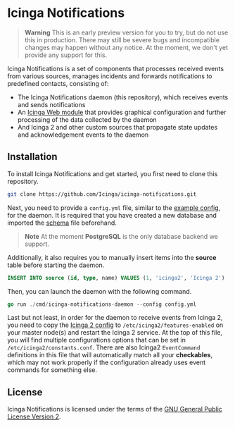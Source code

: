 # Icinga Notifications

> **Warning**
> This is an early preview version for you to try, but do not use this in production. There may still be severe bugs
> and incompatible changes may happen without any notice. At the moment, we don't yet provide any support for this.

Icinga Notifications is a set of components that processes received events from various sources, manages incidents and
forwards notifications to predefined contacts, consisting of:

* The Icinga Notifications daemon (this repository), which receives events and sends notifications
* An [Icinga Web module](https://github.com/Icinga/icinga-notifications-web) that provides graphical configuration and further processing of the data collected by the daemon
* And Icinga 2 and other custom sources that propagate state updates and acknowledgement events to the daemon

## Installation

To install Icinga Notifications and get started, you first need to clone this repository.
```bash
git clone https://github.com/Icinga/icinga-notifications.git
```

Next, you need to provide a `config.yml` file, similar to the [example config](config.example.yml), for the daemon.
It is required that you have created a new database and imported the [schema](schema/pgsql/schema.sql) file beforehand.
> **Note**
> At the moment **PostgreSQL** is the only database backend we support.

Additionally, it also requires you to manually insert items into the **source** table before starting the daemon.
```sql
INSERT INTO source (id, type, name) VALUES (1, 'icinga2', 'Icinga 2')
```

Then, you can launch the daemon with the following command.
```go
go run ./cmd/icinga-notifications-daemon --config config.yml
```

Last but not least, in order for the daemon to receive events from Icinga 2, you need to copy the [Icinga 2 config](icinga2.conf)
to `/etc/icinga2/features-enabled` on your master node(s) and restart the Icinga 2 service. At the top of this file,
you will find multiple configurations options that can be set in `/etc/icinga2/constants.conf`. There are also Icinga2
`EventCommand` definitions in this file that will automatically match all your **checkables**, which may not work
properly if the configuration already uses event commands for something else.

## License

Icinga Notifications is licensed under the terms of the [GNU General Public License Version 2](LICENSE).
